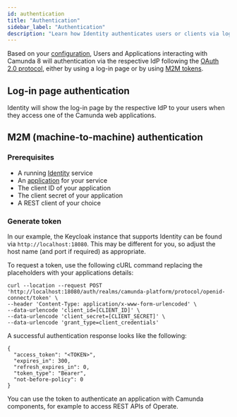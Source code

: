 ```yaml
---
id: authentication
title: "Authentication"
sidebar_label: "Authentication"
description: "Learn how Identity authenticates users or clients via log-in screen or M2M tokens."
---
```


Based on your [configuration](/self-managed/identity/configuration/identity-configuration-overview.md), Users and Applications interacting with Camunda 8 will authentication via the respective IdP following the [OAuth 2.0 protocol](https://oauth.net/2/), either by using a log-in page or by using [M2M tokens](#m2m-machine-to-machine-authentication).

## Log-in page authentication

Identity will show the log-in page by the respective IdP to your users when they access one of the Camunda web applications.

## M2M (machine-to-machine) authentication

### Prerequisites

- A running [Identity](/self-managed/identity/what-is-identity.md) service
- An [application](/self-managed/identity/application-user-group-role-management/applications.md) for your service
- The client ID of your application
- The client secret of your application
- A REST client of your choice

### Generate token

In our example, the Keycloak instance that supports Identity can be found via `http://localhost:18080`.
This may be different for you, so adjust the host name (and port if required) as appropriate.

To request a token, use the following cURL command replacing the placeholders with your applications
details:

```
curl --location --request POST 'http://localhost:18080/auth/realms/camunda-platform/protocol/openid-connect/token' \
--header 'Content-Type: application/x-www-form-urlencoded' \
--data-urlencode 'client_id=[CLIENT_ID]' \
--data-urlencode 'client_secret=[CLIENT_SECRET]' \
--data-urlencode 'grant_type=client_credentials'
```

A successful authentication response looks like the following:

```
{
  "access_token": "<TOKEN>",
  "expires_in": 300,
  "refresh_expires_in": 0,
  "token_type": "Bearer",
  "not-before-policy": 0
}
```

You can use the token to authenticate an application with Camunda components, for example to access REST APIs of Operate.
